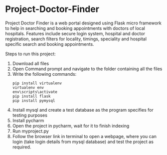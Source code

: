 # Project-Doctor-Finder
Project Doctor Finder is a web portal designed using Flask micro framework to help in searching and booking appointments with doctors of
local hospitals. Features include secure login system, hospital and doctor registration, search filters for locality, timings, speciality
and hospital specific search and booking appointments.

Steps to run this project:
1) Download all files
2) Open Command prompt and navigate to the folder containing all the files
3) Write the following commands: 
    ```
    pip install virtualenv
    virtualenv env
    env\scripts\activate
    pip install flask
    pip install pymysql
    ```
4) Install mysql and create a test database as the program specifies for testing purposes
5) Install pycharm
6) Open the project in pycharm, wait for it to finish indexing
7) Run myproject.py
8) Follow the browser link in terminal to open a webpage, where you can login (take login details from mysql database) and test the project as required.

    
